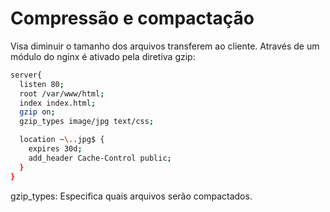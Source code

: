 # Compressão e compactação

Visa diminuir o tamanho dos arquivos transferem ao cliente.
Através de um módulo do nginx é ativado pela diretiva gzip:

```bash
server{
  listen 80;
  root /var/www/html;
  index index.html;
  gzip on;
  gzip_types image/jpg text/css;

  location ~\..jpg$ {
    expires 30d;
    add_header Cache-Control public;
  }
}
```
gzip_types: Especifica quais arquivos serão compactados.
